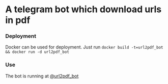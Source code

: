 # A telegram bot which download urls in pdf

### Deployment 
Docker can be used for deployment.
Just run `docker build -t=url2pdf_bot && docker run -d url2pdf_bot`

### Use
The bot is running at [@url2pdf_bot](https://t.me/url2pdf_bot)
